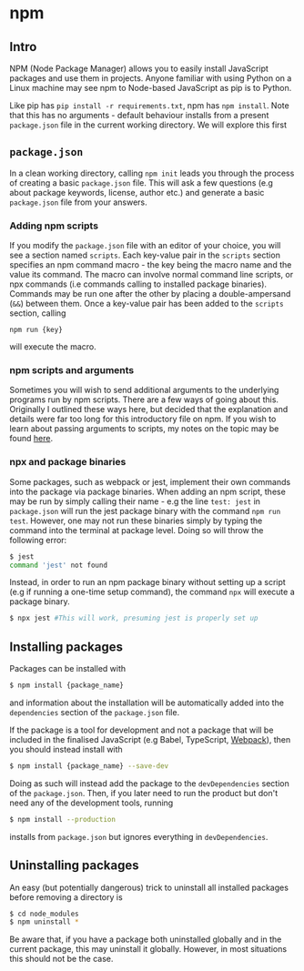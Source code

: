 # npm

## Intro

NPM (Node Package Manager) allows you to easily install JavaScript packages and use them in projects.
Anyone familiar with using Python on a Linux machine may see npm to Node-based JavaScript as pip is to Python.

Like pip has `pip install -r requirements.txt`, npm has `npm install`.
Note that this has no arguments - default behaviour installs from a present `package.json` file in the current working directory.
We will explore this first

## `package.json`

In a clean working directory, calling `npm init` leads you through the process of creating a basic `package.json` file.
This will ask a few questions (e.g about package keywords, license, author etc.) and generate a basic `package.json` file from your answers.

### Adding npm scripts

If you modify the `package.json` file with an editor of your choice, you will see a section named `scripts`.
Each key-value pair in the `scripts` section specifies an npm command macro - the key being the macro name and the value its command.
The macro can involve normal command line scripts, or npx commands (i.e commands calling to installed package binaries).
Commands may be run one after the other by placing a double-ampersand (`&&`) between them.
Once a key-value pair has been added to the `scripts` section, calling
```
npm run {key}
```
will execute the macro.

### npm scripts and arguments

Sometimes you will wish to send additional arguments to the underlying programs run by npm scripts.
There are a few ways of going about this.
Originally I outlined these ways here, but decided that the explanation and details were far too long for this introductory file on npm.
If you wish to learn about passing arguments to scripts, my notes on the topic may be found [here](https://github.com/JR-Mitchell/npm-notes/blob/master/notes/npm%20arguments.md).

### npx and package binaries

Some packages, such as webpack or jest, implement their own commands into the package via package binaries.
When adding an npm script, these may be run by simply calling their name - e.g the line `test: jest` in `package.json` will run the jest package binary with the command `npm run test`.
However, one may not run these binaries simply by typing the command into the terminal at package level.
Doing so will throw the following error:

```bash
$ jest
command 'jest' not found
```

Instead, in order to run an npm package binary without setting up a script (e.g if running a one-time setup command), the command `npx` will execute a package binary.

```bash
$ npx jest #This will work, presuming jest is properly set up
```

## Installing packages

Packages can be installed with
```bash
$ npm install {package_name}
```
and information about the installation will be automatically added into the `dependencies` section of the `package.json` file.

If the package is a tool for development and not a package that will be included in the finalised JavaScript (e.g Babel, TypeScript, [Webpack](https://github.com/JR-Mitchell/npm-notes/blob/master/notes/webpack.md)), then you should instead install with
```bash
$ npm install {package_name} --save-dev
```

Doing as such will instead add the package to the `devDependencies` section of the `package.json`.
Then, if you later need to run the product but don't need any of the development tools, running
```bash
$ npm install --production
```
installs from `package.json` but ignores everything in `devDependencies`.

## Uninstalling packages

An easy (but potentially dangerous) trick to uninstall all installed packages before removing a directory is
```bash
$ cd node_modules
$ npm uninstall *
```

Be aware that, if you have a package both uninstalled globally and in the current package, this may uninstall it globally.
However, in most situations this should not be the case.
